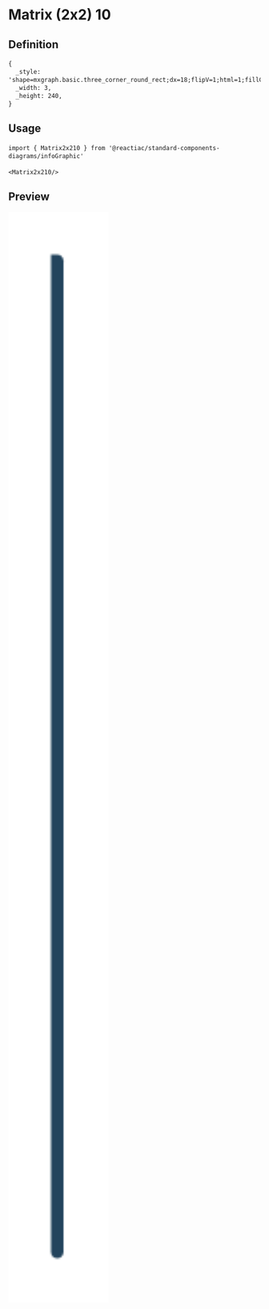 # Matrix (2x2) 10

## Definition

```
{
  _style: 'shape=mxgraph.basic.three_corner_round_rect;dx=18;flipV=1;html=1;fillColor=#23445D;strokeColor=none;shadow=0;fontSize=12;fontColor=#FFFFFF;align=center;fontStyle=0;whiteSpace=wrap;rounded=0;',
  _width: 3,
  _height: 240,
}
```

## Usage

```
import { Matrix2x210 } from '@reactiac/standard-components-diagrams/infoGraphic'

<Matrix2x210/>
```

## Preview

<img src="./matrix-2x2-10.png" width="200"/>
